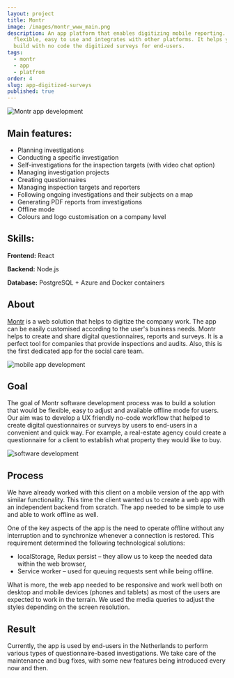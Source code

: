 ```yaml
---
layout: project
title: Montr
image: /images/montr_www_main.png
description: An app platform that enables digitizing mobile reporting. It is
  flexible, easy to use and integrates with other platforms. It helps you to
  build with no code the digitized surveys for end-users.
tags:
  - montr
  - app
  - platfrom
order: 4
slug: app-digitized-surveys
published: true
---
```

![Montr app development](/images/montr_company_panel.png)

## Main features:

* Planning investigations
* Conducting a specific investigation
* Self-investigations for the inspection targets (with video chat option)
* Managing investigation projects 
* Creating questionnaires 
* Managing inspection targets and reporters
* Following ongoing investigations and their subjects on a map
* Generating PDF reports from investigations
* Offline mode
* Colours and logo customisation on a company level

## Skills:

**Frontend:** React

**Backend:** Node.js

**Database:** PostgreSQL + Azure and Docker containers

## About

[Montr](https://montr.nl/en/business-apps/) is a web solution that helps to digitize the company work. The app can be easily customised according to the user's business needs. Montr helps to create and share digital questionnaires, reports and surveys. It is a perfect tool for companies that provide inspections and audits. Also, this is the first dedicated app for the social care team.

![mobile app development](/images/montr_smartphone_mockup.png)

## Goal

The goal of Montr software development process was to build a solution that would be flexible, easy to adjust and available offline mode for users. Our aim was to develop a UX friendly no-code workflow that helped to create digital questionnaires or surveys by users to end-users in a convenient and quick way. For example, a real-estate agency could create a questionnaire for a client to establish what property they would like to buy.

![software development](/images/montr_mockuppng.png)

## Process

We have already worked with this client on a mobile version of the app with similar functionality. This time the client wanted us to create a web app with an independent backend from scratch. The app needed to be simple to use and able to work offline as well.

One of the key aspects of the app is the need to operate offline without any interruption and to synchronize whenever a connection is restored. This requirement determined the following technological solutions:

* localStorage, Redux persist – they allow us to keep the needed data within the web browser,
* Service worker – used for queuing requests sent while being offline.

What is more, the web app needed to be responsive and work well both on desktop and mobile devices (phones and tablets) as most of the users are expected to work in the terrain. We used the media queries to adjust the styles depending on the screen resolution. 

## Result

Currently, the app is used by end-users in the Netherlands to perform various types of questionnaire-based investigations. We take care of the maintenance and bug fixes, with some new features being introduced every now and then.